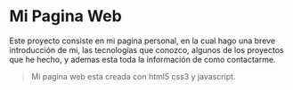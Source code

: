 # Mi Pagina Web
Este proyecto consiste en mi pagina personal, en la cual hago una breve introducción de mi, las tecnologías que conozco, 
algunos de los proyectos que he hecho, y ademas esta toda la información de como contactarme.
>Mi pagina web esta creada con html5 css3 y javascript.
